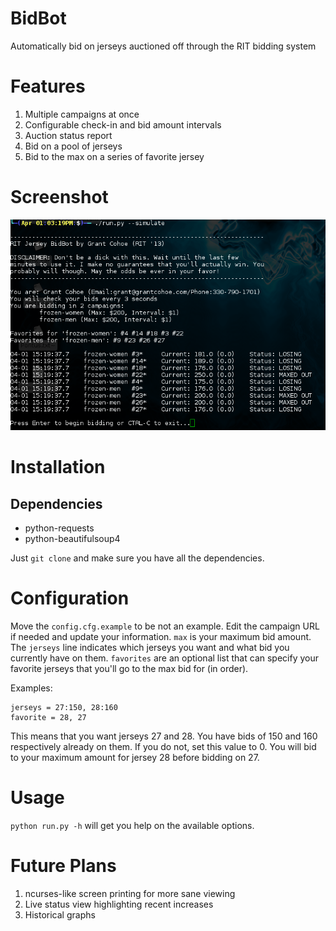 # BidBot
Automatically bid on jerseys auctioned off through the RIT bidding system

# Features
1. Multiple campaigns at once
1. Configurable check-in and bid amount intervals
1. Auction status report
1. Bid on a pool of jerseys
1. Bid to the max on a series of favorite jersey

# Screenshot
![Demo](/screenshot.png "Screenshot of current bid status")

# Installation
## Dependencies
* python-requests
* python-beautifulsoup4

Just ```git clone``` and make sure you have all the dependencies.

# Configuration
Move the ```config.cfg.example``` to be not an example. Edit the campaign URL if needed and update your information. ```max``` is your maximum bid amount. The ```jerseys``` line indicates which jerseys you want and what bid you currently have on them. ```favorites``` are an optional list that can specify your favorite jerseys that you'll go to the max bid for (in order).

Examples:
```
jerseys = 27:150, 28:160
favorite = 28, 27
```
This means that you want jerseys 27 and 28. You have bids of 150 and 160 respectively already on them. If you do not, set this value to 0. You will bid to your maximum amount for jersey 28 before bidding on 27.

# Usage
```python run.py -h``` will get you help on the available options.

# Future Plans
1. ncurses-like screen printing for more sane viewing
1. Live status view highlighting recent increases
1. Historical graphs

